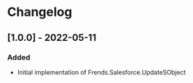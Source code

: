 # Changelog

## [1.0.0] - 2022-05-11
### Added
- Initial implementation of Frends.Salesforce.UpdateSObject
